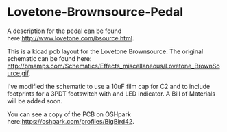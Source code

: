 # Lovetone-Brownsource-Pedal

A description for the pedal can be found here:http://www.lovetone.com/bsource.html.

This is a kicad pcb layout for the Lovetone Brownsource. The original schematic can be found here: http://bmamps.com/Schematics/Effects_miscellaneous/Lovetone_BrownSource.gif.

I've modified the schematic to use a 10uF film cap for C2 and to include footprints for a 3PDT footswitch with and LED indicator. A Bill of Materials will be added soon. 

You can see a copy of the PCB on OSHpark here:https://oshpark.com/profiles/BigBird42.
